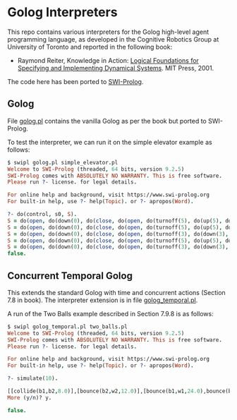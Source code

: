 # Golog Interpreters

This repo contains various interpreters for the Golog high-level agent programming language, as developed in the Cognitive Robotics Group at University of Toronto and reported in the following book:


* Raymond Reiter, Knowledge in Action: [Logical Foundations for Specifying and Implementing Dynamical Systems](https://direct.mit.edu/books/monograph/2080/Knowledge-in-ActionLogical-Foundations-for). MIT Press, 2001.

The code here has been ported to [SWI-Prolog](https://www.swi-prolog.org/).

## Golog

File [golog.pl](golog.pl) contains the vanilla Golog as per the book but ported to SWI-Prolog.

To test the interpreter, we can run it on the simple elevator example as follows:

```prolog
$ swipl golog.pl simple_elevator.pl
Welcome to SWI-Prolog (threaded, 64 bits, version 9.2.5)
SWI-Prolog comes with ABSOLUTELY NO WARRANTY. This is free software.
Please run ?- license. for legal details.

For online help and background, visit https://www.swi-prolog.org
For built-in help, use ?- help(Topic). or ?- apropos(Word).

?- do(control, s0, S).
S = do(open, do(down(0), do(close, do(open, do(turnoff(5), do(up(5), do(close, do(open, do(turnoff(...), do(..., ...)))))))))) [write]
S = do(open, do(down(0), do(close, do(open, do(turnoff(5), do(up(5), do(close, do(open, do(turnoff(3), do(down(3), s0)))))))))) ;
S = do(open, do(down(0), do(close, do(open, do(turnoff(3), do(down(3), do(close, do(open, do(turnoff(5), do(up(5), s0)))))))))) ;
S = do(open, do(down(0), do(close, do(open, do(turnoff(5), do(up(5), do(close, do(open, do(turnoff(3), do(down(3), s0)))))))))) ;
S = do(open, do(down(0), do(close, do(open, do(turnoff(3), do(down(3), do(close, do(open, do(turnoff(5), do(up(5), s0)))))))))) ;
false.
```

## Concurrent Temporal Golog

This extends the standard Golog with time and concurrent actions (Section 7.8 in book). The interpreter extension is in file [golog_temporal.pl](golog_temporal.pl).

A run of the Two Balls example described in Section 7.9.8 is as follows:

```prolog
$ swipl golog_temporal.pl two_balls.pl
Welcome to SWI-Prolog (threaded, 64 bits, version 9.2.5)
SWI-Prolog comes with ABSOLUTELY NO WARRANTY. This is free software.
Please run ?- license. for legal details.

For online help and background, visit https://www.swi-prolog.org
For built-in help, use ?- help(Topic). or ?- apropos(Word).

?- simulate(10).

[[collide(b1,b2,8.0)],[bounce(b2,w2,12.0)],[bounce(b1,w1,24.0),bounce(b2,w1,24.0),collide(b1,b2,24.0)],[bounce(b2,w2,36.0)],[collide(b1,b2,40.0)],[bounce(b1,w1,48.0),bounce(b2,w2,48.0)],[collide(b1,b2,56.0)],[bounce(b2,w2,60.0)],[bounce(b1,w1,72.0),bounce(b2,w1,72.0),collide(b1,b2,72.0)],[bounce(b2,w2,84.0)]]
More (y/n)? y.

false.
```